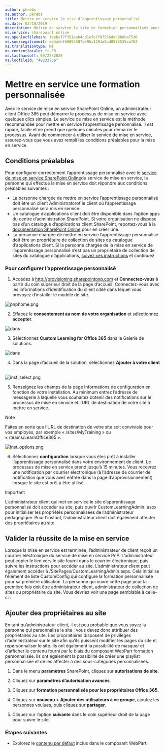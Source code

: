 ```yaml
---
author: pkrebs
ms.author: pkrebs
title: Mettre en service le site d’apprentissage personnalisé
ms.date: 02/10/2019
description: Mettre en service le site de formation personnalisée pour Office 365 via le moteur de mise en service SharePoint
ms.service: sharepoint online
ms.openlocfilehash: feebef7f351aab4cd1efe7f87596dad98dba7536
ms.sourcegitcommit: ee4aebf60893887ae95a1294a9ad8975539ea762
ms.translationtype: MT
ms.contentlocale: fr-FR
ms.lasthandoff: 09/23/2020
ms.locfileid: "48233756"
---
```

# <a name="provision-custom-learning"></a>Mettre en service une formation personnalisée

Avec le service de mise en service SharePoint Online, un administrateur client Office 365 peut démarrer le processus de mise en service avec quelques clics simples. Le service de mise en service est la méthode recommandée pour mettre en service l’apprentissage personnalisé. Il est rapide, facile et ne prend que quelques minutes pour démarrer le processus. Avant de commencer à utiliser le service de mise en service, assurez-vous que vous avez rempli les conditions préalables pour la mise en service.

## <a name="prerequisites"></a>Conditions préalables
 
Pour configurer correctement l’apprentissage personnalisé avec le [service de mise en service SharePoint Online](https://provisioning.sharepointpnp.com)du service de mise en service, la personne qui effectue la mise en service doit répondre aux conditions préalables suivantes : 
 
- La personne chargée de mettre en service l’apprentissage personnalisé doit être un client Administratorof le client où l’apprentissage personnalisé sera mis en service.  
- Un catalogue d’applications client doit être disponible dans l’option apps du centre d’administration SharePoint. Si votre organisation ne dispose pas d’un catalogue d’applications client SharePoint, reportez-vous à la [documentation SharePoint Online](https://docs.microsoft.com/sharepoint/use-app-catalog) pour en créer une.  
- La personne chargée de mettre en service l’apprentissage personnalisé doit être un propriétaire de collection de sites du catalogue d’applications client. Si la personne chargée de la mise en service de l’apprentissage personnalisé n’est pas un propriétaire de collection de sites du catalogue d’applications, [suivez ces instructions](addappadmin.md) et continuez. 

### <a name="to-provision-custom-learning"></a>Pour configurer l’apprentissage personnalisé

1. Accédez à http://provisioning.sharepointpnp.com et **Connectez-vous** à partir du coin supérieur droit de la page d’accueil.  Connectez-vous avec les informations d’identification du client ciblé dans lequel vous prévoyez d’installer le modèle de site.

![pnphome.png](media/inst_signin.png)

2. Effacez le **consentement au nom de votre organisation** et sélectionnez **accepter**.

![dans](media/inst_perms.png)

3. Sélectionnez **Custom Learning for Office 365** dans la Galerie de solutions.

![dans](media/inst_select.png)

4. Dans la page d’accueil de la solution, sélectionnez **Ajouter à votre client** .

![inst_select.png](media/inst_add.png)

5. Renseignez les champs de la page informations de configuration en fonction de votre installation. Au minimum entrez l’adresse de messagerie à laquelle vous souhaitez obtenir des notifications sur le processus de mise en service et l’URL de destination de votre site à mettre en service.  
> [!NOTE]
> Faites en sorte que l’URL de destination de votre site soit conviviale pour vos employés, par exemple « /sites/MyTraining » ou « /teams/LearnOffice365 ».

![inst_options.png](media/inst_options.png)

6. Sélectionnez **configuration** lorsque vous êtes prêt à installer l’apprentissage personnalisé dans votre environnement de client.  Le processus de mise en service prend jusqu’à 15 minutes. Vous recevrez une notification par courrier électronique (à l’adresse de courrier de notification que vous avez entrée dans la page d’approvisionnement) lorsque le site est prêt à être utilisé.

> [!IMPORTANT]
> L’administrateur client qui met en service le site d’apprentissage personnalisé doit accéder au site, puis ouvrir CustomLearningAdmin. aspx pour initialiser les propriétés personnalisées de l’administrateur pédagogique. Pour l’instant, l’administrateur client doit également affecter des propriétaires au site. 

## <a name="validate-provisioning-success"></a>Valider la réussite de la mise en service

Lorsque la mise en service est terminée, l’administrateur de client reçoit un courrier électronique du service de mise en service PnP. L’administrateur peut copier le lien vers le site fourni dans le courrier électronique, puis suivre les instructions pour accéder au site. L’administrateur client peut également accéder à <votre-SITE-COLLECTION-URL>/SitePages/CustomLearningAdmin.aspx. Cela initialise l’élément de liste CustomConfig qui configure la formation personnalisée pour sa première utilisation. La personne qui ouvre cette page pour la première fois doit être administrateur client, administrateur de collection de sites ou propriétaire du site. Vous devriez voir une page semblable à celle-ci : 

## <a name="add-owners-to-site"></a>Ajouter des propriétaires au site
En tant qu’administrateur client, il est peu probable que vous soyez la personne qui personnalise le site ; vous devez donc attribuer des propriétaires au site. Les propriétaires disposent de privilèges d’administrateur sur le site afin qu’ils puissent modifier les pages du site et repersonnaliser le site. Ils ont également la possibilité de masquer et d’afficher le contenu fourni par le biais du composant WebPart formation personnalisée. Ils ont également la possibilité de créer une playlist personnalisée et de les affecter à des sous-catégories personnalisées.  

1. Dans le menu **paramètres** SharePoint, cliquez sur **autorisations de site**.
2. Cliquez sur **paramètres d’autorisation avancés**.
3. Cliquez sur **formation personnalisée pour les propriétaires Office 365**.
4. Cliquez sur **nouveau**  >  **Ajouter des utilisateurs à ce groupe**, ajoutez les personnes voulues, puis cliquez sur **partager**.

8. Cliquez sur l’option **suivante** dans le coin supérieur droit de la page pour suivre le site.  

### <a name="next-steps"></a>Étapes suivantes
- Explorez le [contenu par défaut](sitecontent.md) inclus dans le composant WebPart.
